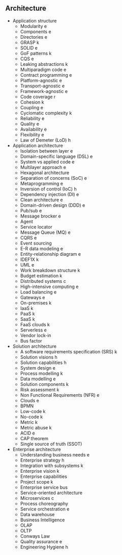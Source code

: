 ## Architecture

- Application structure
  - Modularity e
  - Components e
  - Directories e
  - GRASP k
  - SOLID e
  - GoF patterns k
  - CQS e
  - Leaking abstractions k
  - Multiparadigm code e
  - Contract programming e
  - Platform-agnostic e
  - Transport-agnostic e
  - Framework-agnostic e
  - Code coverage r
  - Cohesion k
  - Coupling e
  - Cyclomatic complexity k
  - Reliability e
  - Quality e
  - Availability e
  - Flexibility e
  - Law of Demeter (LoD) h
- Application architecture
  - Isolation between layer e
  - Domain-specific language (DSL) e
  - System vs applied code e
  - Multilayer approach e
  - Hexagonal architecture
  - Separation of concerns (SoC) e
  - Metaprogramming e
  - Inversion of control (IoC) h
  - Dependency injection (DI) e
  - Clean architecture e
  - Domain-driven design (DDD) e
  - Pub/sub e
  - Message brocker e
  - Agent
  - Service locator
  - Message Queue (MQ) e
  - CQRS e
  - Event sourcing
  - E-R data modeling e
  - Entity-relationship diagram e
  - IDEF1X k
  - UML e
  - Work breakdown structure k
  - Budget estimation k
  - Distributed systems c
  - High-intensive computing e
  - Load balancing e
  - Gateways e
  - On-premises k
  - IaaS k
  - PaaS k
  - SaaS k
  - FaaS clouds k
  - Serverless e
  - Vendor lock-in
  - Bus factor
- Solution architecture
  - A software requirements specification (SRS) k
  - Solution visions h
  - Solution capabilities h
  - System design e
  - Process modelling k
  - Data modelling e
  - Solution components k
  - Risk assessment k
  - Non Functional Requirements (NFR) e
  - Clouds e
  - BPMN
  - Low-code k
  - No-code k
  - Metric k
  - Metric abuse k
  - ACID e
  - CAP theorem
  - Single source of truth (SSOT)
- Enterprise architecture
  - Understanding business needs e
  - Enterprise strategy h
  - Integration with subsystems k
  - Enterprise vision k
  - Enterprise capabilities
  - Project scope k
  - Enterprise service bus
  - Service-oriented architecture
  - Microservices c
  - Process choreography
  - Service orchestration e
  - Data warehouse
  - Business Intelligence
  - OLAP
  - OLTP
  - Conways Law
  - Quality assurance e
  - Engineering Hygiene h
